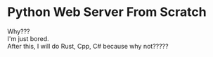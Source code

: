 # Python Web Server From Scratch
Why???  
I'm just bored.  
After this, I will do Rust, Cpp, C# because why not?????  
